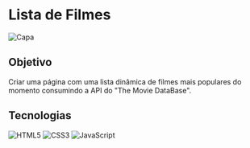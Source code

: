 # Lista de Filmes
![Capa](https://i.imgur.com/RHLCgTX.png)

## Objetivo
Criar uma página com uma lista dinâmica de filmes mais populares do momento consumindo a API do "The Movie DataBase".

## Tecnologias
![HTML5](https://img.shields.io/badge/HTML5-E34F26?style=for-the-badge&logo=html5&logoColor=white)
![CSS3](https://img.shields.io/badge/CSS3-1572B6?style=for-the-badge&logo=css3&logoColor=white)
![JavaScript](https://img.shields.io/badge/JavaScript-F7DF1E?style=for-the-badge&logo=javascript&logoColor=black)
